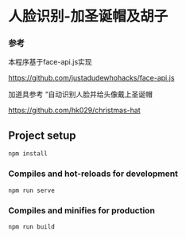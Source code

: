 # 人脸识别-加圣诞帽及胡子

### 参考

本程序基于face-api.js实现 

https://github.com/justadudewhohacks/face-api.js

加道具参考 “自动识别人脸并给头像戴上圣诞帽

https://github.com/hk029/christmas-hat



## Project setup
```
npm install
```

### Compiles and hot-reloads for development
```
npm run serve
```

### Compiles and minifies for production
```
npm run build
```


